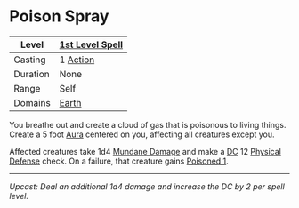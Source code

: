 # Poison Spray

| Level    | [1st Level Spell](1st%20Level%20Spells.md)                            |
| -------- | --------------------------------------------------------------------- |
| Casting  | 1 [Action](../../../../Game%20Procedures/Core%20Procedures/Action.md) |
| Duration | None                                                                  |
| Range    | Self                                                                  |
| Domains  | [Earth](../../Spell%20Domains/Earth.md)                               |

You breathe out and create a cloud of gas that is poisonous to living things. Create a 5 foot [Aura](../../Areas%20of%20Effect/Aura.md) centered on you, affecting all creatures except you.

Affected creatures take 1d4 [Mundane Damage](../../../../Game%20Procedures/Combat/Damage%20Types/Mundane%20Damage.md) and make a [DC](../../../../Game%20Procedures/Core%20Procedures/DC.md) 12 [Physical Defense](../../../../Player%20Characters/Derived%20Statistics/Physical%20Defense.md) check. On a failure, that creature gains [Poisoned 1](../../../../Game%20Procedures/Conditions/Poisoned.md).

---
*Upcast: Deal an additional 1d4 damage and increase the DC by 2 per spell level.*
